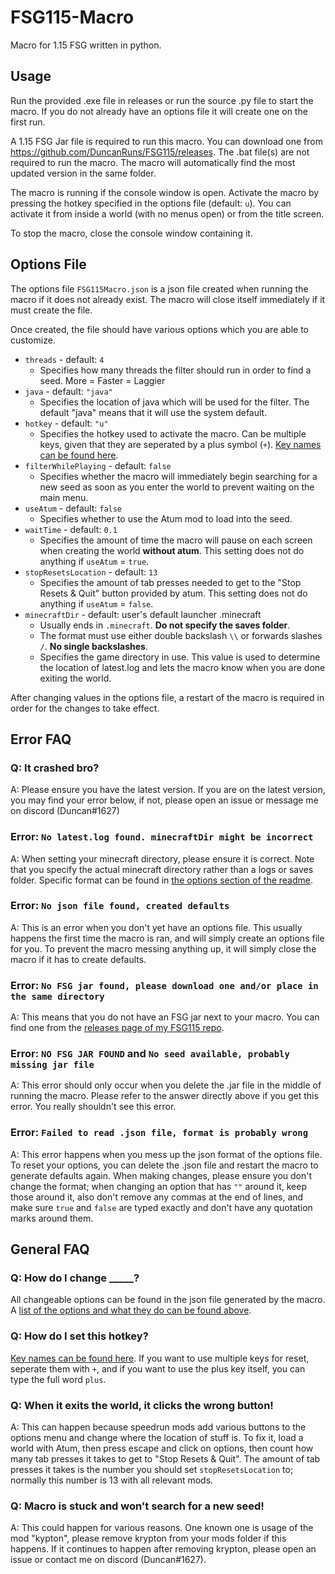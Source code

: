# FSG115-Macro
 Macro for 1.15 FSG written in python.

## Usage

Run the provided .exe file in releases or run the source .py file to start the macro. If you do not already have an options file it will create one on the first run.

A 1.15 FSG Jar file is required to run this macro. You can download one from https://github.com/DuncanRuns/FSG115/releases. The .bat file(s) are not required to run the macro. The macro will automatically find the most updated version in the same folder.

The macro is running if the console window is open. Activate the macro by pressing the hotkey specified in the options file (default: `u`). You can activate it from inside a world (with no menus open) or from the title screen.

To stop the macro, close the console window containing it.

## Options File

The options file `FSG115Macro.json` is a json file created when running the macro if it does not already exist. The macro will close itself immediately if it must create the file.

Once created, the file should have various options which you are able to customize.

- `threads` - default: `4`
    - Specifies how many threads the filter should run in order to find a seed. More = Faster = Laggier
- `java` - default: `"java"`
    - Specifies the location of java which will be used for the filter. The default "java" means that it will use the system default.
- `hotkey` - default: `"u"`
    - Specifies the hotkey used to activate the macro. Can be multiple keys, given that they are seperated by a plus symbol (`+`). [Key names can be found here](https://github.com/DuncanRuns/FSG115-Macro/blob/main/keys.txt).
- `filterWhilePlaying` - default: `false`
    - Specifies whether the macro will immediately begin searching for a new seed as soon as you enter the world to prevent waiting on the main menu.
- `useAtum` - default: `false`
    - Specifies whether to use the Atum mod to load into the seed.
- `waitTime` - default: `0.1`
    - Specifies the amount of time the macro will pause on each screen when creating the world **without atum**. This setting does not do anything if `useAtum` = `true`.
- `stopResetsLocation` - default: `13`
    - Specifies the amount of tab presses needed to get to the "Stop Resets & Quit" button provided by atum. This setting does not do anything if `useAtum` = `false`.
- `minecraftDir` - default: user's default launcher .minecraft
    - Usually ends in `.minecraft`. **Do not specify the saves folder**. 
    - The format must use either double backslash `\\` or forwards slashes `/`. **No single backslashes**.
    - Specifies the game directory in use. This value is used to determine the location of latest.log and lets the macro know when you are done exiting the world.

After changing values in the options file, a restart of the macro is required in order for the changes to take effect.

## Error FAQ

### Q: It crashed bro?

A: Please ensure you have the latest version. If you are on the latest version, you may find your error below, if not, please open an issue or message me on discord (Duncan#1627)

### Error: `No latest.log found. minecraftDir might be incorrect`

A: When setting your minecraft directory, please ensure it is correct. Note that you specify the actual minecraft directory rather than a logs or saves folder. Specific format can be found in [the options section of the readme](https://github.com/DuncanRuns/FSG115-Macro#options-file).

### Error: `No json file found, created defaults`

A: This is an error when you don't yet have an options file. This usually happens the first time the macro is ran, and will simply create an options file for you. To prevent the macro messing anything up, it will simply close the macro if it has to create defaults.

### Error: `No FSG jar found, please download one and/or place in the same directory`

A: This means that you do not have an FSG jar next to your macro. You can find one from the [releases page of my FSG115 repo](https://github.com/DuncanRuns/FSG115/releases).

### Error: `NO FSG JAR FOUND` and `No seed available, probably missing jar file`

A: This error should only occur when you delete the .jar file in the middle of running the macro. Please refer to the answer directly above if you get this error. You really shouldn't see this error.

### Error: `Failed to read .json file, format is probably wrong`

A: This error happens when you mess up the json format of the options file. To reset your options, you can delete the .json file and restart the macro to generate defaults again. When making changes, please ensure you don't change the format; when changing an option that has `""` around it, keep those around it, also don't remove any commas at the end of lines, and make sure `true` and `false` are typed exactly and don't have any quotation marks around them.

## General FAQ

### Q: How do I change _____?

All changeable options can be found in the json file generated by the macro. A [list of the options and what they do can be found above](https://github.com/DuncanRuns/FSG115-Macro#options-file).

### Q: How do I set this hotkey?

[Key names can be found here](https://github.com/DuncanRuns/FSG115-Macro/blob/main/keys.txt). If you want to use multiple keys for reset, seperate them with `+`, and if you want to use the plus key itself, you can type the full word `plus`.

### Q: When it exits the world, it clicks the wrong button!

A: This can happen because speedrun mods add various buttons to the options menu and change where the location of stuff is. To fix it, load a world with Atum, then press escape and click on options, then count how many tab presses it takes to get to "Stop Resets & Quit". The amount of tab presses it takes is the number you should set `stopResetsLocation` to; normally this number is 13 with all relevant mods.

### Q: Macro is stuck and won't search for a new seed!

A: This could happen for various reasons. One known one is usage of the mod "kypton", please remove krypton from your mods folder if this happens. If it continues to happen after removing krypton, please open an issue or contact me on discord (Duncan#1627).
